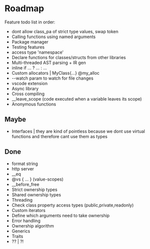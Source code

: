 
# Roadmap

Feature todo list in order:

- dont allow class_pa of strict type values, swap token
- Calling functions using named arguments
- Package manager
- Testing features
- access type 'namespace'
- Declare functions for classes/structs from other libraries
- Multi-threaded AST parsing + IR gen
- inline if ... ? ... : ...
- Custom allocators | MyClass{...} @my_alloc
- --watch param to watch for file changes
- vscode extension
- Async library
- Cross compiling
- __leave_scope (code executed when a variable leaves its scope)
- Anonymous functions

## Maybe

- Interfaces | they are kind of pointless because we dont use virtual functions and therefore cant use them as types

## Done

- format string
- http server
- __eq
- @vs { ... } (value-scopes)
- __before_free
- Strict ownership types
- Shared ownership types
- Threading
- Check class property access types (public,private,readonly)
- Custom iterators
- Define which arguments need to take ownership
- Error handling
- Ownership algorithm
- Generics
- Traits
- ?? | ?!
